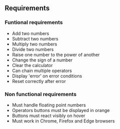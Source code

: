 ## Requirements
### Funtional requirements

- Add two numbers
- Subtract two numbers
- Multiply two numbers
- Divide two numbers
- Raise one number to the power of another
- Change the sign of a number
- Clear the calculator
- Can chain multiple operators
- Display 'error' on error conditions
- Reset correctly after error

### Non functional requirements

- Must handle floating point numbers
- Operators buttons must be displayed in orange
- Buttons must react visibly on hover
- Must work in Chrome, Firefox and Edge browsers

